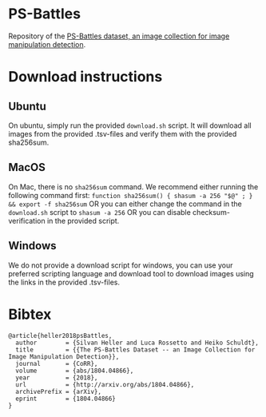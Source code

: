 # PS-Battles
Repository of the [PS-Battles dataset, an image collection for image manipulation detection](https://arxiv.org/abs/1804.04866).

# Download instructions

## Ubuntu
On ubuntu, simply run the provided ```download.sh``` script. It will download all images from the provided .tsv-files and verify them with the provided sha256sum.

## MacOS
On Mac, there is no ```sha256sum``` command.
 We recommend either running the following command first: ```function sha256sum() { shasum -a 256 "$@" ; } && export -f sha256sum```
 OR you can either change the command in the ```download.sh``` script to ```shasum -a 256```
 OR you can disable checksum-verification in the provided script.

## Windows
We do not provide a download script for windows, you can use your preferred scripting language and download tool to download images using the links in the provided .tsv-files.

# Bibtex
```
@article{heller2018psBattles,
  author        = {Silvan Heller and Luca Rossetto and Heiko Schuldt},
  title         = {{The PS-Battles Dataset -- an Image Collection for Image Manipulation Detection}},
  journal       = {CoRR},
  volume        = {abs/1804.04866},
  year          = {2018},
  url           = {http://arxiv.org/abs/1804.04866},
  archivePrefix = {arXiv},
  eprint        = {1804.04866}
}
```
